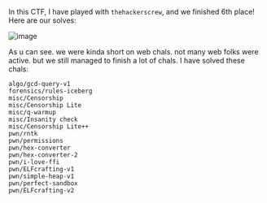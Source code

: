   In this CTF, I have played with `thehackerscrew`, and we finished 6th place!
  Here are our solves:
  
  ![image](https://github.com/Itay212121/Weekly-CTF/assets/56035342/9f79ac12-40f4-4b2d-93a6-229e37b8b1ba)

  As u can see. we were kinda short on web chals. not many web folks were active. but we still managed to finish a lot of chals.
  I have solved these chals:
  ```
  algo/gcd-query-v1
  forensics/rules-iceberg
  misc/Censorship
  misc/Censorship Lite
  misc/q-warmup
  misc/Insanity check
  misc/Censorship Lite++
  pwn/rntk
  pwn/permissions
  pwn/hex-converter
  pwn/hex-converter-2
  pwn/i-love-ffi
  pwn/ELFcrafting-v1
  pwn/simple-heap-v1
  pwn/perfect-sandbox
  pwn/ELFcrafting-v2
  ```
